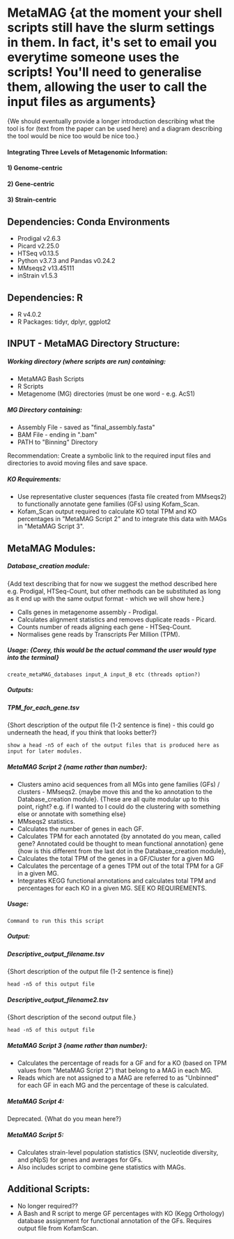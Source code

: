 # **MetaMAG** {at the moment your shell scripts still have the slurm settings in them. In fact, it's set to email you everytime someone uses the scripts! You'll need to generalise them, allowing the user to call the input files as arguments} 
{We should eventually provide a longer introduction describing what the tool is for (text from the paper can be used here) and a diagram describing the tool would be nice too would be nice too.}
#### Integrating Three Levels of Metagenomic Information: 
#### 1) Genome-centric
#### 2) Gene-centric
#### 3) Strain-centric


## **Dependencies: Conda Environments**
* Prodigal v2.6.3
* Picard v2.25.0
* HTSeq v0.13.5
* Python v3.7.3 and Pandas v0.24.2
* MMseqs2 v13.45111
* inStrain v1.5.3
## **Dependencies: R**
* R v4.0.2
* R Packages: tidyr, dplyr, ggplot2


## **INPUT - MetaMAG Directory Structure:**
##### Working directory (where scripts are run) containing:
* MetaMAG Bash Scripts
* R Scripts
* Metagenome (MG) directories (must be one word - e.g. AcS1)
##### MG Directory containing:
* Assembly File - saved as "final_assembly.fasta"
* BAM File - ending in ".bam"
* PATH to "Binning" Directory

Recommendation: Create a symbolic link to the required input files and directories to avoid moving files and save space.

##### KO Requirements:
* Use representative cluster sequences (fasta file created from MMseqs2) to functionally annotate gene families (GFs) using Kofam_Scan.
* Kofam_Scan output required to calculate KO total TPM and KO percentages in "MetaMAG Script 2" and to integrate this data with MAGs in "MetaMAG Script 3".

## **MetaMAG Modules:**

##### Database_creation module:
{Add text describing that for now we suggest the method described here e.g. Prodigal, HTSeq-Count, but other methods can be substituted as long as it end up with the same output format - which we will show here.}
* Calls genes in metagenome assembly - Prodigal.
* Calculates alignment statistics and removes duplicate reads - Picard.
* Counts number of reads aligning each gene - HTSeq-Count.
* Normalises gene reads by Transcripts Per Million (TPM).
##### Usage: {Corey, this would be the actual command the user would type into the terminal}
```
create_metaMAG_databases input_A input_B etc (threads option?)
```
##### Outputs:
##### TPM_for_each_gene.tsv
 {Short description of the output file (1-2 sentence is fine) - this could go underneath the head, if you think that looks better?}
```
show a head -n5 of each of the output files that is produced here as input for later modules.
```
##### MetaMAG Script 2 {name rather than number}:
* Clusters amino acid sequences from all MGs into gene families (GFs) / clusters - MMseqs2. {maybe move this and the ko annotation to the Database_creation module}. {These are all quite modular up to this point, right? e.g. if I wanted to I could do the clustering with something else or annotate with something else}
* MMseqs2 statistics.
* Calculates the number of genes in each GF.
* Calculates TPM for each annotated {by annotated do you mean, called gene? Annotated could be thought to mean functional annotation} gene {how is this different from the last dot in the Database_creation module}, 
* Calculates the total TPM of the genes in a GF/Cluster for a given MG
* Calculates the percentage of a genes TPM out of the total TPM for a GF in a given MG.
* Integrates KEGG functional annotations and calculates total TPM and percentages for each KO in a given MG. SEE KO REQUIREMENTS.

##### Usage:
```
Command to run this this script
```
##### Output:
##### Descriptive_output_filename.tsv
 {Short description of the output file (1-2 sentence is fine)}
```
head -n5 of this output file
```
##### Descriptive_output_filename2.tsv
 {Short description of the second output file.}
```
head -n5 of this output file
```

##### MetaMAG Script 3 {name rather than number}:
* Calculates the percentage of reads for a GF and for a KO (based on TPM values from "MetaMAG Script 2") that belong to a MAG in each MG. 
* Reads which are not assigned to a MAG are referred to as "Unbinned" for each GF in each MG and the percentage of these is calculated.

##### MetaMAG Script 4:
Deprecated. {What do you mean here?}

##### MetaMAG Script 5:
* Calculates strain-level population statistics (SNV, nucleotide diversity, and pNpS) for genes and averages for GFs.
* Also includes script to combine gene statistics with MAGs.


## **Additional Scripts:**
* No longer required??
* A Bash and R script to merge GF percentages with KO (Kegg Orthology) database assignment for functional annotation of the GFs. Requires output file from KofamScan.

